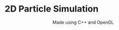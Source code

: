 #                          2D Particle Simulation 

<p align="center">
Made using C++ and OpenGL
</p>
<p align="center">
  <img src="https://github.com/user-attachments/assets/6c95d101-726b-4080-abda-5d9dd5458edb" alt=""/>
</p>

<p align="center">
  <img src="https://github.com/user-attachments/assets/8d9b1257-3759-47a8-ac7d-5e4a3ba0b842" alt=""/>
</p>



